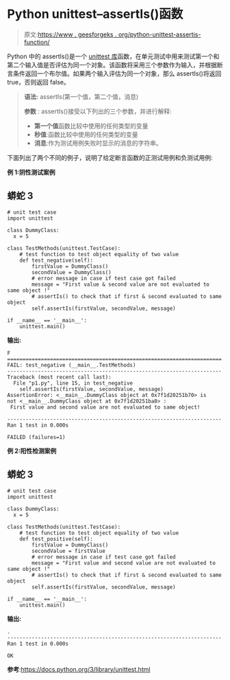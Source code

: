 # Python unittest–assertIs()函数

> 原文:[https://www . geesforgeks . org/python-unittest-assertis-function/](https://www.geeksforgeeks.org/python-unittest-assertis-function/)

Python 中的 assertIs()是一个 [unittest 库](https://www.geeksforgeeks.org/unit-testing-python-unittest/)函数，在单元测试中用来测试第一个和第二个输入值是否评估为同一个对象。该函数将采用三个参数作为输入，并根据断言条件返回一个布尔值。如果两个输入评估为同一个对象，那么 assertIs()将返回 true，否则返回 false。

> **语法:** assertIs(第一个值，第二个值，消息)
> 
> **参数** : assertIs()接受以下列出的三个参数，并进行解释:
> 
> *   **第一个值**函数比较中使用的任何类型的变量
> *   **秒值**:函数比较中使用的任何类型的变量
> *   **消息**:作为测试用例失败时显示的消息的字符串。

下面列出了两个不同的例子，说明了给定断言函数的正测试用例和负测试用例:

**例 1:阴性测试案例**

## 蟒蛇 3

```
# unit test case
import unittest

class DummyClass:
  x = 5

class TestMethods(unittest.TestCase):
    # test function to test object equality of two value
    def test_negative(self):
        firstValue = DummyClass()
        secondValue = DummyClass()
        # error message in case if test case got failed
        message = "First value & second value are not evaluated to same object !"
        # assertIs() to check that if first & second evaluated to same object
        self.assertIs(firstValue, secondValue, message)

if __name__ == '__main__':
    unittest.main()
```

**输出:**

```
F
======================================================================
FAIL: test_negative (__main__.TestMethods)
----------------------------------------------------------------------
Traceback (most recent call last):
  File "p1.py", line 15, in test_negative
    self.assertIs(firstValue, secondValue, message)
AssertionError: <__main__.DummyClass object at 0x7f1d20251b70> is 
not <__main__.DummyClass object at 0x7f1d20251ba8> :
 First value and second value are not evaluated to same object!

----------------------------------------------------------------------
Ran 1 test in 0.000s

FAILED (failures=1)

```

**例 2:阳性检测案例**

## 蟒蛇 3

```
# unit test case
import unittest

class DummyClass:
  x = 5

class TestMethods(unittest.TestCase):
    # test function to test object equality of two value
    def test_positive(self):
        firstValue = DummyClass()
        secondValue = firstValue
        # error message in case if test case got failed
        message = "First value and second value are not evaluated to same object !"
        # assertIs() to check that if first & second evaluated to same object
        self.assertIs(firstValue, secondValue, message)

if __name__ == '__main__':
    unittest.main()
```

**输出:**

```
.
----------------------------------------------------------------------
Ran 1 test in 0.000s

OK

```

**参考**:https://docs.python.org/3/library/unittest.html
